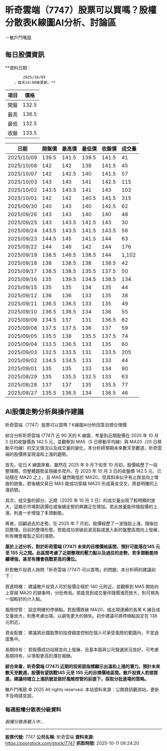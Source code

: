 # 昕奇雲端（7747）股票可以買嗎？股權分散表K線圖AI分析、討論區
－散戶鬥嘴鼓

## 每日股價資訊

**資料日期：
        
            2025/10/09
        ，每天14:00後更新。**

| 項目 | 價格 |
|------|------|
| 開盤 | 132.5 |
| 最高 | 136.5 |
| 最低 | 132.5 |
| 收盤 | 133.5 |

| 日期 | 開盤價 | 最高價 | 最低價 | 收盤價 | 成交量 |
|------|--------|--------|--------|--------|--------|
| 2025/10/09 | 139.5 | 141.5 | 139.5 | 141.5 | 41 |
| 2025/10/08 | 142 | 142 | 139 | 141.5 | 45 |
| 2025/10/07 | 142 | 142.5 | 140 | 141.5 | 57 |
| 2025/10/03 | 143 | 143 | 141 | 142.5 | 115 |
| 2025/10/02 | 143.5 | 143.5 | 141 | 143 | 102 |
| 2025/10/01 | 142 | 142 | 140.5 | 141.5 | 315 |
| 2025/09/30 | 140 | 143 | 140 | 142.5 | 62 |
| 2025/09/26 | 143 | 143 | 140 | 140 | 48 |
| 2025/09/25 | 143 | 143.5 | 141.5 | 143 | 30 |
| 2025/09/24 | 143.5 | 143.5 | 141.5 | 143.5 | 56 |
| 2025/09/23 | 144.5 | 145 | 141.5 | 144 | 63 |
| 2025/09/22 | 144 | 146 | 142 | 144 | 176 |
| 2025/09/19 | 138.5 | 146.5 | 138.5 | 144 | 1,102 |
| 2025/09/18 | 138 | 138.5 | 138 | 138.5 | 42 |
| 2025/09/17 | 138.5 | 138.5 | 135.5 | 137.5 | 50 |
| 2025/09/16 | 135 | 139.5 | 134.5 | 138.5 | 134 |
| 2025/09/15 | 135 | 135 | 134 | 135 | 44 |
| 2025/09/12 | 136 | 136 | 133 | 135 | 38 |
| 2025/09/11 | 136.5 | 136.5 | 133 | 135 | 49 |
| 2025/09/10 | 136.5 | 136.5 | 134 | 136 | 55 |
| 2025/09/09 | 134.5 | 137 | 131 | 136.5 | 62 |
| 2025/09/08 | 137.5 | 137.5 | 136 | 137 | 59 |
| 2025/09/05 | 135.5 | 138 | 135.5 | 137.5 | 74 |
| 2025/09/04 | 133.5 | 136.5 | 133 | 135 | 60 |
| 2025/09/03 | 132.5 | 133.5 | 131 | 133.5 | 205 |
| 2025/09/02 | 134.5 | 134.5 | 133 | 133 | 44 |
| 2025/09/01 | 135 | 135 | 133 | 134 | 90 |
| 2025/08/29 | 135 | 135.5 | 132.5 | 133 | 63 |
| 2025/08/28 | 137 | 137 | 135 | 135.5 | 77 |
| 2025/08/27 | 135.5 | 136.5 | 134 | 136.5 | 46 |

## AI股價走勢分析與操作建議

昕奇雲端（7747）股票可以買嗎？K線圖AI分析回答目標合理價

綜合分析昕奇雲端 (7747) 近 90 天的 K 線圖，考量到近期股價在 2025 年 10 月 3 日的收盤價為 142.5 元，並觀察到 MA5（5 日移動平均線）與 MA20（20 日移動平均線）的交叉情況以及成交量的變化，本分析師預期未來數天至數週，昕奇雲端的股價將呈現溫和上漲的趨勢。

首先，從日 K 線圖來看，雖然在 2025 年 9 月下旬至 10 月初，股價經歷了一段整理期，但整體趨勢呈現緩步爬升。在 2025 年 10 月 3 日的收盤價 142.5 元，已站穩在 MA20 之上，且 MA5 雖然略低於 MA20，但其斜率似乎有止跌並向上彎曲的跡象。若後續交易日 MA5 能成功穿越 MA20 形成黃金交叉，將是明確的上漲訊號。

其次，成交量的部分，近期（2025 年 10 月 3 日）的成交量出現了較明顯的放大，這顯示市場對該價位或後續走勢的興趣正在增加。若此放量能伴隨股價的上漲，則進一步增強了多頭動能。

再者，回顧過去的走勢，在 2025 年 7 月初，股價經歷了一波強勁上漲，隨後拉回整理。目前的整理形態，若能成功突破前波高點或進入新的盤整區間向上發展，則有機會複製之前的漲勢。

**基於上述分析，對於昕奇雲端 (7747) 未來的目標價格區間，預計可能落在145 元至 155 元之間。此區間考慮了近期整理的壓力點以及過往的走勢，若多頭動能持續增強，甚至有機會挑戰更高的價位。**

針對散戶投資人詢問「昕奇雲端 (7747) 可以買嗎」的問題，本分析師的建議如下：

買進時機： 建議散戶投資人可於股價企穩於 140 元附近，並觀察到 MA5 開始向上穿越 MA20 的跡象時，分批佈局。若能見到成交量伴隨價漲而放大，則可視為一個較好的介入點。

風險控管： 設定明確的停損點。若股價跌破 MA20，或出現連續的長黑 K 線且成交量放大，則應考慮出場，以避免更大的損失。初步建議可將停損點設定在 138 元附近。

資金配置： 建議將此檔股票的投資額度控制在個人可承受風險的範圍內，不宜過度集中。

長期持有： 若股價成功站穩並向上發展，且基本面與公司營運狀況良好，可考慮長期持有，以爭取更高的潛在報酬。

**綜合來看，昕奇雲端 (7747) 近期的技術面指標顯示出溫和上漲的潛力。預計未來數天至數週，股價有望挑戰145 元至 155 元的目標價格區間。散戶投資人若想買進，建議待確立上漲訊號並做好風險控管的前提下，採取分批進場的策略。**

散戶鬥嘴鼓 © 2025 All rights reserved. 本站資料來源：公開資訊觀測站，更新不及時請見諒。

### 每週股權分散表分級資料

*股權分散表載入中...*

---

**股票代號:** 7747
**公司名稱:** 昕奇雲端
**資料來源:** https://poorstock.com/stock/7747
**抓取時間:** 2025-10-11 08:24:20